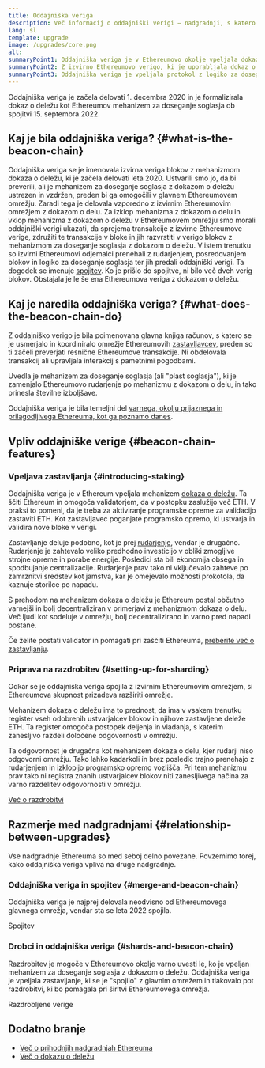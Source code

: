 ```yaml
---
title: Oddajniška veriga
description: Več informacij o oddajniški verigi – nadgradnji, s katero je bil uveden Ethereum z dokazom o deležu.
lang: sl
template: upgrade
image: /upgrades/core.png
alt: 
summaryPoint1: Oddajniška veriga je v Ethereumovo okolje vpeljala dokaz o deležu.
summaryPoint2: Z izvirno Ethereumovo verigo, ki je uporabljala dokaz o delu, je bila spojena septembra 2022.
summaryPoint3: Oddajniška veriga je vpeljala protokol z logiko za doseganje soglasja in blokiranja lažnih govoric, ki zdaj ščiti Ethereum.
---
```


<UpgradeStatus isShipped dateKey="page-upgrades-beacon-date">
  Oddajniška veriga je začela delovati 1. decembra 2020 in je formalizirala dokaz o deležu kot Ethereumov mehanizem za doseganje soglasja ob spojitvi 15. septembra 2022.
</UpgradeStatus>

## Kaj je bila oddajniška veriga? {#what-is-the-beacon-chain}

Oddajniška veriga se je imenovala izvirna veriga blokov z mehanizmom dokaza o deležu, ki je začela delovati leta 2020. Ustvarili smo jo, da bi preverili, ali je mehanizem za doseganje soglasja z dokazom o deležu ustrezen in vzdržen, preden bi ga omogočili v glavnem Ethereumovem omrežju. Zaradi tega je delovala vzporedno z izvirnim Ethereumovim omrežjem z dokazom o delu. Za izklop mehanizma z dokazom o delu in vklop mehanizma z dokazom o deležu v Ethereumovem omrežju smo morali oddajniški verigi ukazati, da sprejema transakcije z izvirne Ethereumove verige, združiti te transakcije v bloke in jih razvrstiti v verigo blokov z mehanizmom za doseganje soglasja z dokazom o deležu. V istem trenutku so izvirni Ethereumovi odjemalci prenehali z rudarjenjem, posredovanjem blokov in logiko za doseganje soglasja ter jih predali oddajniški verigi. Ta dogodek se imenuje [spojitev](/roadmap/merge/). Ko je prišlo do spojitve, ni bilo več dveh verig blokov. Obstajala je le še ena Ethereumova veriga z dokazom o deležu.

## Kaj je naredila oddajniška veriga? {#what-does-the-beacon-chain-do}

Z oddajniško verigo je bila poimenovana glavna knjiga računov, s katero se je usmerjalo in koordiniralo omrežje Ethereumovih [zastavljavcev](/staking/), preden so ti začeli preverjati resnične Ethereumove transakcije. Ni obdelovala transakcij ali upravljala interakcij s pametnimi pogodbami.

Uvedla je mehanizem za doseganje soglasja (ali "plast soglasja"), ki je zamenjalo Ethereumovo rudarjenje po mehanizmu z dokazom o delu, in tako prinesla številne izboljšave.

Oddajniška veriga je bila temeljni del [varnega, okolju prijaznega in prilagodljivega Ethereuma, kot ga poznamo danes](/roadmap/vision/).

## Vpliv oddajniške verige {#beacon-chain-features}

### Vpeljava zastavljanja {#introducing-staking}

Oddajniška veriga je v Ethereum vpeljala mehanizem [dokaza o deležu](/developers/docs/consensus-mechanisms/pos/). Ta ščiti Ethereum in omogoča validatorjem, da v postopku zaslužijo več ETH. V praksi to pomeni, da je treba za aktiviranje programske opreme za validacijo zastaviti ETH. Kot zastavljavec poganjate programsko opremo, ki ustvarja in validira nove bloke v verigi.

Zastavljanje deluje podobno, kot je prej [rudarjenje](/developers/docs/mining/), vendar je drugačno. Rudarjenje je zahtevalo veliko predhodno investicijo v obliki zmogljive strojne opreme in porabe energije. Posledici sta bili ekonomija obsega in spodbujanje centralizacije. Rudarjenje prav tako ni vključevalo zahteve po zamrznitvi sredstev kot jamstva, kar je omejevalo možnosti prokotola, da kaznuje storilce po napadu.

S prehodom na mehanizem dokaza o deležu je Ethereum postal občutno varnejši in bolj decentraliziran v primerjavi z mehanizmom dokaza o delu. Več ljudi kot sodeluje v omrežju, bolj decentralizirano in varno pred napadi postane.

<InfoBanner emoji=":money_bag:">
  Če želite postati validator in pomagati pri zaščiti Ethereuma, <a href="/staking/">preberite več o zastavljanju</a>.
</InfoBanner>

### Priprava na razdrobitev {#setting-up-for-sharding}

Odkar se je oddajniška veriga spojila z izvirnim Ethereumovim omrežjem, si Ethereumova skupnost prizadeva razširiti omrežje.

Mehanizem dokaza o deležu ima to prednost, da ima v vsakem trenutku register vseh odobrenih ustvarjalcev blokov in njihove zastavljene deleže ETH. Ta register omogoča postopek deljenja in vladanja, s katerim zanesljivo razdeli določene odgovornosti v omrežju.

Ta odgovornost je drugačna kot mehanizem dokaza o delu, kjer rudarji niso odgovorni omrežju. Tako lahko kadarkoli in brez posledic trajno prenehajo z rudarjenjem in izklopijo programsko opremo vozlišča. Pri tem mehanizmu prav tako ni registra znanih ustvarjalcev blokov niti zanesljivega načina za varno razdelitev odgovornosti v omrežju.

[Več o razdrobitvi](/roadmap/danksharding/)

## Razmerje med nadgradnjami {#relationship-between-upgrades}

Vse nadgradnje Ethereuma so med seboj delno povezane. Povzemimo torej, kako oddajniška veriga vpliva na druge nadgradnje.

### Oddajniška veriga in spojitev {#merge-and-beacon-chain}

Oddajniška veriga je najprej delovala neodvisno od Ethereumovega glavnega omrežja, vendar sta se leta 2022 spojila.

<ButtonLink to="/roadmap/merge/">
  Spojitev
</ButtonLink>

### Drobci in oddajniška veriga {#shards-and-beacon-chain}

Razdrobitev je mogoče v Ethereumovo okolje varno uvesti le, ko je vpeljan mehanizem za doseganje soglasja z dokazom o deležu. Oddajniška veriga je vpeljala zastavljanje, ki se je "spojilo" z glavnim omrežem in tlakovalo pot razdrobitvi, ki bo pomagala pri širitvi Ethereumovega omrežja.

<ButtonLink to="/roadmap/danksharding/">
  Razdrobljene verige
</ButtonLink>

## Dodatno branje

- [Več o prihodnjih nadgradnjah Ethereuma](/roadmap/vision)
- [Več o dokazu o deležu](/developers/docs/consensus-mechanisms/pos)
